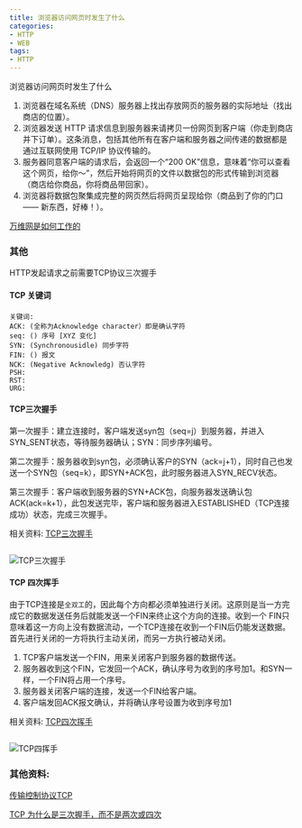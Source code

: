 ```yaml
---
title: 浏览器访问网页时发生了什么
categories: 
- HTTP
- WEB
tags:
- HTTP
---
```

浏览器访问网页时发生了什么

1. 浏览器在域名系统（DNS）服务器上找出存放网页的服务器的实际地址（找出商店的位置）。
2. 浏览器发送 HTTP 请求信息到服务器来请拷贝一份网页到客户端（你走到商店并下订单）。这条消息，包括其他所有在客户端和服务器之间传递的数据都是通过互联网使用 TCP/IP 协议传输的。
3. 服务器同意客户端的请求后，会返回一个“200 OK”信息，意味着“你可以查看这个网页，给你～”，然后开始将网页的文件以数据包的形式传输到浏览器（商店给你商品，你将商品带回家）。
4. 浏览器将数据包聚集成完整的网页然后将网页呈现给你（商品到了你的门口 —— 新东西，好棒！）。

[万维网是如何工作的](https://developer.mozilla.org/zh-CN/docs/Learn/Getting_started_with_the_web/How_the_Web_works)

### 其他

HTTP发起请求之前需要TCP协议三次握手

#### TCP 关键词

```
关键词:
ACK: (全称为Acknowledge character）即是确认字符
seq: () 序号 [XYZ 变化]
SYN: (Synchronousidle) 同步字符
FIN: () 报文
NCK: (Negative Acknowledg) 否认字符
PSH:
RST:
URG:
```

#### TCP三次握手

第一次握手：建立连接时，客户端发送syn包（seq=j）到服务器，并进入SYN_SENT状态，等待服务器确认；SYN：同步序列编号。

第二次握手：服务器收到syn包，必须确认客户的SYN（ack=j+1），同时自己也发送一个SYN包（seq=k），即SYN+ACK包，此时服务器进入SYN_RECV状态。

第三次握手：客户端收到服务器的SYN+ACK包，向服务器发送确认包ACK(ack=k+1），此包发送完毕，客户端和服务器进入ESTABLISHED（TCP连接成功）状态，完成三次握手。

相关资料: [TCP三次握手](https://zhidao.baidu.com/question/576079521.html)

```

```

![TCP三次握手](/img/z_interview/web/tcp_3hand.png "TCP三次握手")

#### TCP 四次挥手

由于TCP连接是`全双工`的，因此每个方向都必须单独进行关闭。这原则是当一方完成它的数据发送任务后就能发送一个FIN来终止这个方向的连接。收到一个 FIN只意味着这一方向上没有数据流动，一个TCP连接在收到一个FIN后仍能发送数据。首先进行关闭的一方将执行主动关闭，而另一方执行被动关闭。

1. TCP客户端发送一个FIN，用来关闭客户到服务器的数据传送。
2. 服务器收到这个FIN，它发回一个ACK，确认序号为收到的序号加1。和SYN一样，一个FIN将占用一个序号。
3. 服务器关闭客户端的连接，发送一个FIN给客户端。
4. 客户端发回ACK报文确认，并将确认序号设置为收到序号加1

 相关资料: [TCP四次挥手](https://zhidao.baidu.com/question/371736358633764564.html?fr=iks&word=%CB%C4%B4%CE%BB%D3%CA%D6&ie=gbk)

```\

```

![TCP四挥手](/img/z_interview/web/tcp_4hand.png "TCP四挥手")

### 其他资料:

[传输控制协议TCP](https://bk.tw.lvfukeji.com/wiki/传输控制协议)

[TCP 为什么是三次握手，而不是两次或四次](https://www.zhihu.com/question/24853633/answer/254224088)
































